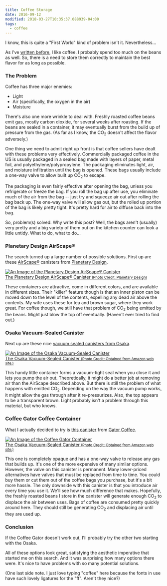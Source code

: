 ```yaml
---
title: Coffee Storage
date: 2016-09-12
modified: 2018-03-27T10:35:37.088939-04:00
tags:
  - coffee
---
```


I know, this is quite a "First World" kind of problem isn't it. Nevertheless...

As I've [written before](https://yo-dave.com/2015/05/10/i-drink-coffee-because-it-tastes-good/), I like coffee. I probably spend too much on the beans as well. So, there is a need to store them correctly to maintain the best flavor for as long as possible.

### The Problem ###

Coffee has three major enemies:

- Light
- Air (specifically, the oxygen in the air)
- Moisture

There's also one more wrinkle to deal with. Freshly roasted coffee beans emit gas, mostly carbon dioxide, for several weeks after roasting. If the beans are sealed in a container, it may eventually burst from the build up of pressure from the gas. (As far as I know, the CO<sub>2</sub> doesn't affect the flavor adversely.)

One thing we need to admit right up front is that coffee sellers have dealt with these problems very effectively. Commercially packaged coffee in the US is usually packaged in a sealed bag made with layers of paper, metal foil, and polyethylene/polypropylene. The packaging eliminates light, air, and moisture infiltration until the bag is opened. These bags usually include a one-way valve to allow built up CO<sub>2</sub> to escape.

The packaging is even fairly effective after opening the bag, unless you refrigerate or freeze the bag. If you roll the bag up after use, you eliminate much of the air from the bag -- just try and squeeze air out after rolling the bag back up. The one-way valve will allow gas out, but the rolled up portion of the bag is likely pretty tight. It's pretty hard for air to diffuse back into the bag.

So, problem(s) solved. Why write this post? Well, the bags aren't (usually) very pretty and a big variety of them out on the kitchen counter can look a little untidy. What to do, what to do...

### Planetary Design AirScape® ###

The search turned up a large number of possible solutions. First up are these [AirScape®](http://planetarydesign.com/products/airscape-kitchen-canisters/) canisters from [Planetary Design](http://planetarydesign.com/).

[![An Image of the Planetary Design AirScape® Canister](/static/img/2016-09-12-AS-brushed-steel.jpg) <br>The Planetary Design AirScape® Canister <small>(Photo Credit: Planetary Design)</small>](/static/img/2016-09-12-AS-brushed-steel.jpg)

These containers are attractive, come in different colors, and are available in different sizes. Their "killer" feature though is that an inner piston can be moved down to the level of the contents, expelling any dead air above the contents. My wife uses these for tea and brown sugar, where they work great. For coffee though, we still have that problem of CO<sub>2</sub> being emitted by the beans. Might just blow the top off eventually. (Haven't ever tried to find out.)

### Osaka Vacuum-Sealed Canister ###

Next up are these nice [vacuum sealed canisters from Osaka](https://www.amazon.com/Osaka-Canister-Stainless-Container-Tempozan/dp/B01CZ0HBHW/ref=pd_ybh_a_11?ie=UTF8&refRID=EK8NPNAY4Q1YPY574MQ6).

[![An Image of the Osaka Vacuum-Sealed Canister](/static/img/2016-09-12-Osaka_Vacuum_Container.jpg)<br>The Osaka Vacuum-Sealed Canister <small>(Photo Credit: Obtained from Amazon web site.)</small>](/static/img/2016-09-12-Osaka_Vacuum_Container.jpg)

This handy little container forms a vacuum-tight seal when you close it and lets you pump the air out. Theoretically, it might do a better job at removing air than the AirScape described above. But there is still the problem of what happens with emitted CO<sub>2</sub>. Depending on the way the vacuum pump works, it might allow the gas through after it re-pressurizes. Also, the top appears to be a transparent brown. Light probably isn't a problem through this material, but who knows.

### Coffee Gator Coffee Container ###

What I actually decided to try is [this canister](https://www.amazon.com/Large-Coffee-Canister-Fresher-Container/dp/B01E1KFGZS/ref=pd_ybh_a_16?ie=UTF8&psc=1&refRID=NS8MXMFTGNZX501NWGCC) from [Gator Coffee](https://coffeegator.com/).

[![An Image of the Coffee Gator Container](/static/img/2016-09-12-Large_Coffee_Gator_Canister.jpg)<br>The Osaka Vacuum-Sealed Canister <small>(Photo Credit: Obtained from Amazon web site.)</small>](/static/img/2016-09-12-Large_Coffee_Gator_Canister.jpg)

This one is completely opaque and has a one-way valve to release any gas that builds up. It's one of the more expensive of many similar options. However, the valve on this canister is permanent. Many lower-priced alternatives have valves that must be replaced from time to time. You could buy them or cut them out of the coffee bags you purchase, but it's a bit more hassle. The only downside with this canister is that you introduce air every time you use it. We'll see how much difference that makes. Hopefully, the freshly roasted beans I store in the canister will generate enough CO<sub>2</sub> to displace the air between uses. Bags of coffee are consumed pretty quickly around here. They should still be generating CO<sub>2</sub> and displacing air until they are used up.

### Conclusion ###

If the Coffee Gator doesn't work out, I'll probably try the other two starting with the Osaka.

All of these options look great, satisfying the aesthetic imperative that started me on this search. And it was surprising how many options there were. It's nice to have problems with so many potential solutions.

(One last side note. I just love typing "coffee" here because the fonts in use have such lovely ligatures for the "ff". Aren't they nice?)